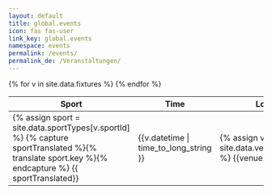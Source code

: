 ```yaml
---
layout: default
title: global.events
icon: fas fas-user
link_key: global.events
namespace: events
permalink: /events/
permalink_de: /Veranstaltungen/
---
```



<table class="table">
  <thead>
    <tr>
      <th>Sport</th>
      <th>Time</th>
      <th>Location</th>
    </tr>
  </thead>
  <tbody>
     {% for v in site.data.fixtures %}
    <tr>
      <td>
      {% assign sport = site.data.sportTypes[v.sportId] %}
      {% capture sportTranslated %}{% translate sport.key %}{% endcapture %}
              {{ sportTranslated}}
      </td>
      <td>
          {{v.datetime | time_to_long_string }}
      </td>
      <td>
      {% assign venue = site.data.venues[v.venueId] %}
      {{venue.name}}
      </td>
    </tr>
     {% endfor %}
     </tbody>
</table>
